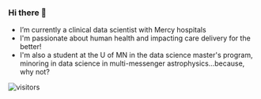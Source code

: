 ### Hi there 👋

- I’m currently a clinical data scientist with Mercy hospitals
- I'm passionate about human health and impacting care delivery for the better!
- I'm also a student at the U of MN in the data science master's program, minoring in data science in multi-messenger astrophysics...because, why not?

![visitors](https://visitor-badge.glitch.me/badge?page_id=sullivannicole.sullivannicole&left_color=green&right_color=red)
